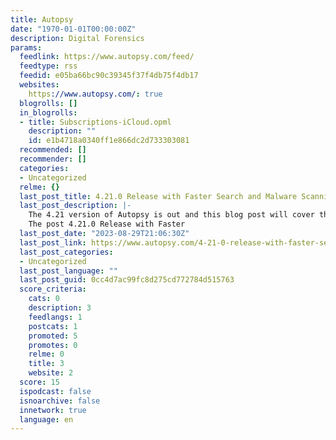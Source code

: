 ```yaml
---
title: Autopsy
date: "1970-01-01T00:00:00Z"
description: Digital Forensics
params:
  feedlink: https://www.autopsy.com/feed/
  feedtype: rss
  feedid: e05ba66bc90c39345f37f4db75f4db17
  websites:
    https://www.autopsy.com/: true
  blogrolls: []
  in_blogrolls:
  - title: Subscriptions-iCloud.opml
    description: ""
    id: e1b4718a0340ff1e866dc2d733303081
  recommended: []
  recommender: []
  categories:
  - Uncategorized
  relme: {}
  last_post_title: 4.21.0 Release with Faster Search and Malware Scanning
  last_post_description: |-
    The 4.21 version of Autopsy is out and this blog post will cover three of the most notable new features.  You can see the full list of changes here. We’re […]
    The post 4.21.0 Release with Faster
  last_post_date: "2023-08-29T21:06:30Z"
  last_post_link: https://www.autopsy.com/4-21-0-release-with-faster-search-and-malware-scanning/
  last_post_categories:
  - Uncategorized
  last_post_language: ""
  last_post_guid: 0cc4d7ac99fc8d275cd772784d515763
  score_criteria:
    cats: 0
    description: 3
    feedlangs: 1
    postcats: 1
    promoted: 5
    promotes: 0
    relme: 0
    title: 3
    website: 2
  score: 15
  ispodcast: false
  isnoarchive: false
  innetwork: true
  language: en
---
```

